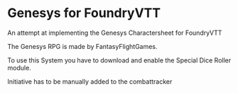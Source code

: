 # Genesys for FoundryVTT

An attempt at implementing the Genesys Charactersheet for FoundryVTT

The Genesys RPG is made by FantasyFlightGames.

To use this System you have to download and enable the Special Dice Roller module.

Initiative has to be manually added to the combattracker
